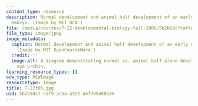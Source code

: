 ```yaml
---
content_type: resource
description: Normal development and animal half development of an early sea urchin
  embryo. (Image by MIT OCW.)
file: /media/courses/7-22-developmental-biology-fall-2005/5b2b58c7caf9ac5aa922a4f795488535_7-22f05.jpg
file_type: image/jpeg
image_metadata:
  caption: Normal development and animal half development of an early sea urchin embryo.
    (Image by MIT OpenCourseWare.)
  credit: ''
  image-alt: A diagram demonstrating normal vs. animal half alone development of a
    sea urchin.
learning_resource_types: []
ocw_type: OCWImage
resourcetype: Image
title: 7-22f05.jpg
uid: 5b2b58c7-caf9-ac5a-a922-a4f795488535
---
```


